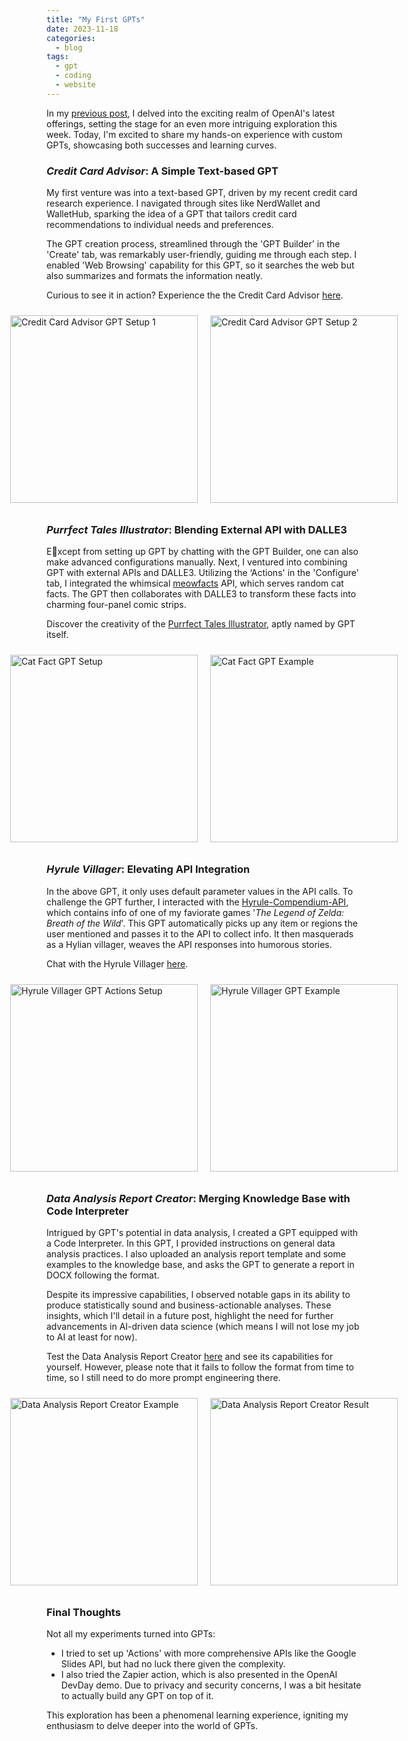 ```yaml
---
title: "My First GPTs"
date: 2023-11-18
categories:
  - blog
tags:
  - gpt
  - coding
  - website
---
```


In my [previous post](https://yudong-94.github.io/personal-website/blog/BlogUpdateWithGPT/), I delved into the exciting realm of OpenAI's latest offerings, setting the stage for an even more intriguing exploration this week. Today, I'm excited to share my hands-on experience with custom GPTs, showcasing both successes and learning curves.

<style>
    .container {
        display: flex;
        justify-content: center;
        align-items: center;
    }
    img {
        margin: 10px;
        max-width: 100%;
        height: auto;
    }
</style>

### *Credit Card Advisor*: A Simple Text-based GPT

My first venture was into a text-based GPT, driven by my recent credit card research experience. I navigated through sites like NerdWallet and WalletHub, sparking the idea of a GPT that tailors credit card recommendations to individual needs and preferences.

The GPT creation process, streamlined through the 'GPT Builder' in the 'Create' tab, was remarkably user-friendly, guiding me through each step. I enabled 'Web Browsing' capability for this GPT, so it searches the web but also summarizes and formats the information neatly.

Curious to see it in action? Experience the the Credit Card Advisor [here](https://chat.openai.com/g/g-8gOkzaczl-credit-card-advisor).  

<div class="container">
  <img src="https://yudong-94.github.io/personal-website/assets/images/gpt-screenshots/credit_card_gpt_setup1.jpg" alt="Credit Card Advisor GPT Setup 1" width="300" height="400">
  <img src="https://yudong-94.github.io/personal-website/assets/images/gpt-screenshots/credit_card_gpt_setup2.jpg" alt="Credit Card Advisor GPT Setup 2" width="300" height="400">
</div>

### *Purrfect Tales Illustrator*: Blending External API with DALLE3

Except from setting up GPT by chatting with the GPT Builder, one can also make advanced configurations manually. Next, I ventured into combining GPT with external APIs and DALLE3. Utilizing the ‘Actions' in the 'Configure' tab, I integrated the whimsical [meowfacts](https://github.com/wh-iterabb-it/meowfacts) API, which serves random cat facts. The GPT then collaborates with DALLE3 to transform these facts into charming four-panel comic strips.

Discover the creativity of the [Purrfect Tales Illustrator](https://chat.openai.com/g/g-YiCtRzp8i-purrfect-tales-illustrator), aptly named by GPT itself.

<div class="container">
  <img src="https://yudong-94.github.io/personal-website/assets/images/gpt-screenshots/cat_fact_gpt_setup.jpg" alt="Cat Fact GPT Setup" width="300" height="400">
  <img src="https://yudong-94.github.io/personal-website/assets/images/gpt-screenshots/cat_fact_gpt_outcome.jpg" alt="Cat Fact GPT Example" width="300" height="400">
</div>

### *Hyrule Villager*: Elevating API Integration

In the above GPT, it only uses default parameter values in the API calls. To challenge the GPT further, I interacted with the [Hyrule-Compendium-API](https://github.com/gadhagod/Hyrule-Compendium-API), which contains info of one of my faviorate games '*The Legend of Zelda: Breath of the Wild*'. This GPT automatically picks up any item or regions the user mentioned and passes it to the API to collect info. It then masquerads as a Hylian villager, weaves the API responses into humorous stories.  

Chat with the Hyrule Villager [here](https://chat.openai.com/g/g-0IWi7Ue96-hyrule-villager).  

<div class="container">
  <img src="https://yudong-94.github.io/personal-website/assets/images/gpt-screenshots/hyrule_villager_gpt_setup.jpg" alt="Hyrule Villager GPT Actions Setup" width="300" height="400">
  <img src="https://yudong-94.github.io/personal-website/assets/images/gpt-screenshots/hyrule_villager_gpt_outcome.jpg" alt="Hyrule Villager GPT Example" width="300" height="400">
</div>

### *Data Analysis Report Creator*: Merging Knowledge Base with Code Interpreter

Intrigued by GPT's potential in data analysis, I created a GPT equipped with a Code Interpreter. In this GPT, I provided instructions on general data analysis practices. I also uploaded an analysis report template and some examples to the knowledge base, and asks the GPT to generate a report in DOCX following the format.

Despite its impressive capabilities, I observed notable gaps in its ability to produce statistically sound and business-actionable analyses. These insights, which I'll detail in a future post, highlight the need for further advancements in AI-driven data science (which means I will not lose my job to AI at least for now).

Test the Data Analysis Report Creator [here](https://chat.openai.com/g/g-PwcNwRMyE-data-analysis-report-creator) and see its capabilities for yourself. However, please note that it fails to follow the format from time to time, so I still need to do more prompt engineering there.  

<div class="container">
  <img src="https://yudong-94.github.io/personal-website/assets/images/gpt-screenshots/data_analysis_gpt1.jpg" alt="Data Analysis Report Creator Example" width="300" height="400">
  <img src="https://yudong-94.github.io/personal-website/assets/images/gpt-screenshots/data_analysis_gpt2.jpg" alt="Data Analysis Report Creator Result" width="300" height="400">
</div>

### Final Thoughts  

Not all my experiments turned into GPTs:   
* I tried to set up 'Actions' with more comprehensive APIs like the Google Slides API, but had no luck there given the complexity.
* I also tried the Zapier action, which is also presented in the OpenAI DevDay demo. Due to privacy and security concerns, I was a bit hesitate to actually build any GPT on top of it.  

This exploration has been a phenomenal learning experience, igniting my enthusiasm to delve deeper into the world of GPTs.

